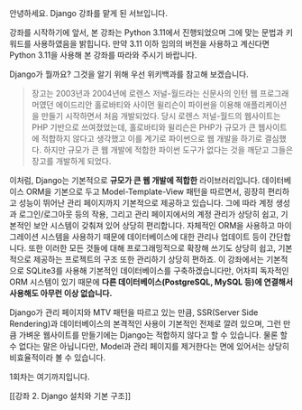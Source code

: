 안녕하세요.
Django 강좌를 맡게 된 서브입니다.

강좌를 시작하기에 앞서, 본 강좌는 Python 3.11에서 진행되었으며 그에 맞는 문법과 키워드를 사용하였음을 밝힙니다.
만약 3.11 이하 임의의 버전을 사용하고 계신다면 Python 3.11을 사용해 본 강좌를 따라와 주시기 바랍니다.

Django가 뭘까요?
그것을 알기 위해 우선 위키백과를 참고해 보겠습니다.

>장고는 2003년과 2004년에 로렌스 저널-월드라는 신문사의 인턴 웹 프로그래머였던 에이드리안 홀로바티와 사이먼 윌리슨이 파이썬을 이용해 애플리케이션을 만들기 시작하면서 처음 개발되었다.
>당시 로렌스 저널-월드의 웹사이트는 PHP 기반으로 쓰여졌었는데, 홀로바티와 윌리슨은 PHP가 규모가 큰 웹사이트에 적합하지 않다고 생각했고 이를 계기로 파이썬으로 웹 개발을 하기로 결심했다.
>하지만 규모가 큰 웹 개발에 적합한 파이썬 도구가 없다는 것을 깨닫고 그들은 장고를 개발하게 되었다.

이처럼, Django는 기본적으로 **규모가 큰 웹 개발에 적합한** 라이브러리입니다.
데이터베이스 ORM을 기본으로 두고 Model-Template-View 패턴을 따르면서, 굉장히 편리하고 성능이 뛰어난 관리 페이지까지 기본적으로 제공하고 있습니다. 그에 따라 계정 생성과 로그인/로그아웃 등의 작용, 그리고 관리 페이지에서의 계정 관리가 상당히 쉽고, 기본적인 보안 시스템이 갖춰져 있어 상당히 편리합니다. 자체적인 ORM을 사용하고 마이그레이션 시스템을 사용하기 때문에 데이터베이스에 대한 관리나 업데이트 등이 간단합니다.
또한 이러한 모든 것들에 대해 프로그래밍적으로 확장해 쓰기도 상당히 쉽고, 기본적으로 제공하는 프로젝트의 구조 또한 관리하기 상당히 편하죠.
이 강좌에서는 기본적으로 SQLite3를 사용해 기본적인 데이터베이스를 구축하겠습니다만, 어차피 독자적인 ORM 시스템이 있기 때문에 **다른 데이터베이스(PostgreSQL, MySQL 등)에 연결해서 사용해도 아무런 이상 없습니다.**

Django가 관리 페이지와 MTV 패턴을 따르고 있는 만큼, SSR(Server Side Rendering)과 데이터베이스의 본격적인 사용이 기본적인 전제로 깔려 있으며, 그런 만큼 가벼운 웹사이트를 만들기에는 Django는 적합하지 않다고 할 수 있습니다.
물론 할 수 없다는 말은 아닙니다만, Model과 관리 페이지를 제거한다는 면에 있어서는 상당히 비효율적이라 볼 수 있습니다.

1회차는 여기까지입니다.

[[강좌 2. Django 설치와 기본 구조]]